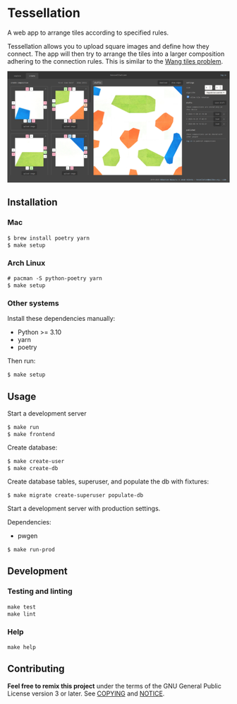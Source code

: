 # Tessellation

A web app to arrange tiles according to specified rules.

Tessellation allows you to upload square images and define how they connect. The
app will then try to arrange the tiles into a larger composition adhering to the
connection rules. This is similar to the [Wang tiles
problem](https://en.wikipedia.org/wiki/Wang_tile).

![Tessellation screenshot](./tessellation/static/img/tessellation-create.png)

## Installation

### Mac

```shell
$ brew install poetry yarn
$ make setup
```

### Arch Linux

```shell
# pacman -S python-poetry yarn
$ make setup
```

### Other systems

Install these dependencies manually:

- Python >= 3.10
- yarn
- poetry

Then run:

```shell
$ make setup
```

## Usage

Start a development server

```shell
$ make run
$ make frontend
```

Create database:

```shell
$ make create-user
$ make create-db
```

Create database tables, superuser, and populate the db with fixtures:

```shell
$ make migrate create-superuser populate-db
```

Start a development server with production settings.

Dependencies:

- pwgen

```shell
$ make run-prod
```

## Development

### Testing and linting

```shell
make test
make lint
```

### Help

```shell
make help
```

## Contributing

__Feel free to remix this project__ under the terms of the GNU General Public
License version 3 or later. See [COPYING](./COPYING) and [NOTICE](./NOTICE).
